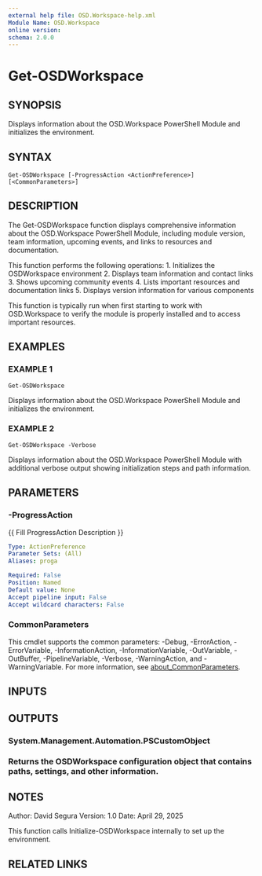 ```yaml
---
external help file: OSD.Workspace-help.xml
Module Name: OSD.Workspace
online version:
schema: 2.0.0
---
```


# Get-OSDWorkspace

## SYNOPSIS
Displays information about the OSD.Workspace PowerShell Module and initializes the environment.

## SYNTAX

```
Get-OSDWorkspace [-ProgressAction <ActionPreference>] [<CommonParameters>]
```

## DESCRIPTION
The Get-OSDWorkspace function displays comprehensive information about the OSD.Workspace PowerShell Module, 
including module version, team information, upcoming events, and links to resources and documentation.

This function performs the following operations:
1.
Initializes the OSDWorkspace environment
2.
Displays team information and contact links
3.
Shows upcoming community events
4.
Lists important resources and documentation links
5.
Displays version information for various components

This function is typically run when first starting to work with OSD.Workspace to verify
the module is properly installed and to access important resources.

## EXAMPLES

### EXAMPLE 1
```
Get-OSDWorkspace
```

Displays information about the OSD.Workspace PowerShell Module and initializes the environment.

### EXAMPLE 2
```
Get-OSDWorkspace -Verbose
```

Displays information about the OSD.Workspace PowerShell Module with additional verbose output 
showing initialization steps and path information.

## PARAMETERS

### -ProgressAction
{{ Fill ProgressAction Description }}

```yaml
Type: ActionPreference
Parameter Sets: (All)
Aliases: proga

Required: False
Position: Named
Default value: None
Accept pipeline input: False
Accept wildcard characters: False
```

### CommonParameters
This cmdlet supports the common parameters: -Debug, -ErrorAction, -ErrorVariable, -InformationAction, -InformationVariable, -OutVariable, -OutBuffer, -PipelineVariable, -Verbose, -WarningAction, and -WarningVariable. For more information, see [about_CommonParameters](http://go.microsoft.com/fwlink/?LinkID=113216).

## INPUTS

## OUTPUTS

### System.Management.Automation.PSCustomObject
### Returns the OSDWorkspace configuration object that contains paths, settings, and other information.
## NOTES
Author: David Segura
Version: 1.0
Date: April 29, 2025

This function calls Initialize-OSDWorkspace internally to set up the environment.

## RELATED LINKS
